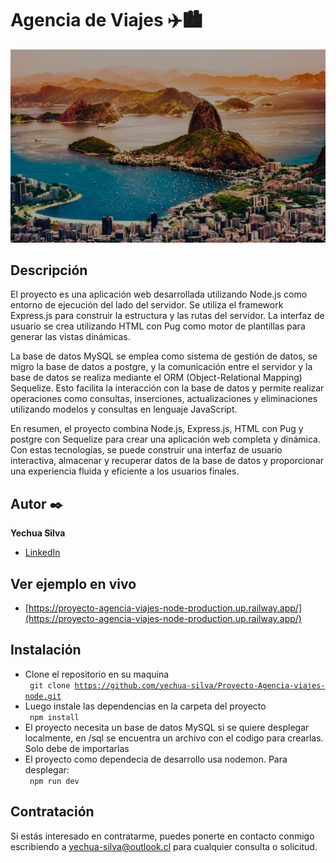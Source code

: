 <h1>Agencia de Viajes  ✈️🏙️</h1>
<img src="public/img/superior.jpg" alt="portada Rio de Janeiro">

## Descripción 
  El proyecto es una aplicación web desarrollada utilizando Node.js como entorno de ejecución del lado del servidor. Se utiliza el framework Express.js para construir la estructura y las rutas del servidor. La interfaz de usuario se crea utilizando HTML con Pug como motor de plantillas para generar las vistas dinámicas.

  La base de datos MySQL se emplea como sistema de gestión de datos, se migro la base de datos a postgre, y la comunicación entre el servidor y la base de datos se realiza mediante el ORM (Object-Relational Mapping) Sequelize. Esto facilita la interacción con la base de datos y permite realizar operaciones como consultas, inserciones, actualizaciones y eliminaciones utilizando modelos y consultas en lenguaje JavaScript.

  En resumen, el proyecto combina Node.js, Express.js, HTML con Pug y postgre con Sequelize para crear una aplicación web completa y dinámica. Con estas tecnologías, se puede construir una interfaz de usuario interactiva, almacenar y recuperar datos de la base de datos y proporcionar una experiencia fluida y eficiente a los usuarios finales.

## Autor ✒️
**Yechua Silva**

* [LinkedIn](https://www.linkedin.com/in/yechua-silva/)

## Ver ejemplo en vivo 
- [https://proyecto-agencia-viajes-node-production.up.railway.app/](https://proyecto-agencia-viajes-node-production.up.railway.app/)

## Instalación 
- Clone el repositorio en su maquina  <br>
    <code> git clone https://github.com/yechua-silva/Proyecto-Agencia-viajes-node.git </code>
- Luego instale las dependencias en la carpeta del proyecto <br>
    <code> npm install </code>
- El proyecto necesita un base de datos MySQL si se quiere desplegar localmente, en /sql se encuentra un archivo con el codigo para crearlas. Solo debe de importarlas
- El proyecto como dependecia de desarrollo usa nodemon. Para desplegar: <br>
    <code> npm run dev </code>
  
## Contratación
Si estás interesado en contratarme, puedes ponerte en contacto conmigo escribiendo a yechua-silva@outlook.cl para cualquier consulta o solicitud.
